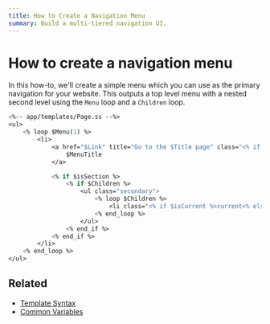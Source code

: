 ```yaml
---
title: How to Create a Navigation Menu
summary: Build a multi-tiered navigation UI.
---
```


# How to create a navigation menu

In this how-to, we'll create a simple menu which you can use as the primary navigation for your website. This outputs a
top level menu with a nested second level using the `Menu` loop and a `Children` loop.

```ss
<%-- app/templates/Page.ss --%>
<ul>
    <% loop $Menu(1) %>
        <li>
            <a href="$Link" title="Go to the $Title page" class="<% if $isCurrent %>current<% else_if $isSection %>section<% end_if %>">
                $MenuTitle
            </a>

            <% if $isSection %>
                <% if $Children %>
                    <ul class="secondary">
                        <% loop $Children %>
                            <li class="<% if $isCurrent %>current<% else_if $isSection %>section<% end_if %>"><a href="$Link">$MenuTitle</a></li>
                        <% end_loop %>
                    </ul>
                <% end_if %>
            <% end_if %>
        </li>
    <% end_loop %>
</ul>
```

## Related

- [Template Syntax](../syntax)
- [Common Variables](../common_variables)
